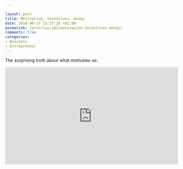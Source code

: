 ```yaml
---

layout: post
title: Motivation, incentives, money
date: 2010-06-17 13:27:20 +02:00
permalink: /articles/162/motivation-incentives-money/
comments: true
categories:
- Business
- Entrepreneur
---
```


The surprising truth about what motivates us:

<iframe width="560" height="315" src="https://www.youtube.com/embed/u6XAPnuFjJc?si=eM1ci3uF4_lCvYYU" title="YouTube video player" frameborder="0" allow="accelerometer; autoplay; clipboard-write; encrypted-media; gyroscope; picture-in-picture; web-share" referrerpolicy="strict-origin-when-cross-origin" allowfullscreen></iframe>
